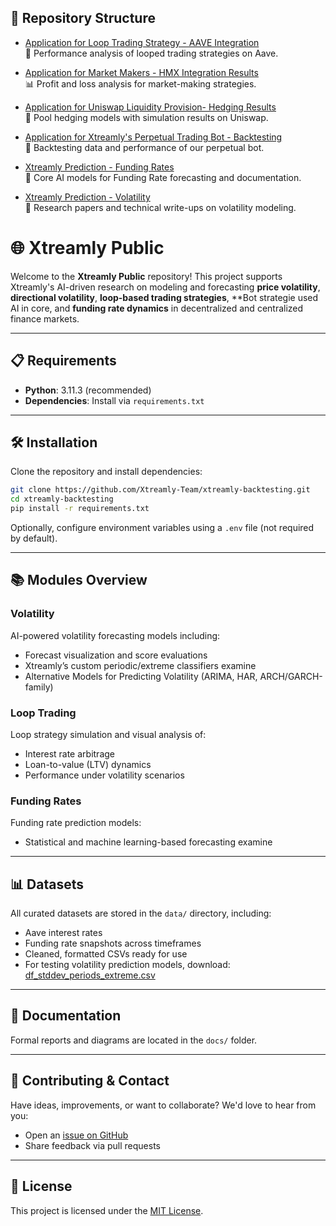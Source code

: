 ## 📁 Repository Structure

- [Application for Loop Trading Strategy - AAVE Integration](https://github.com/Xtreamly-Team/xtreamly-public/tree/main/Application%20for%20Loop%20Trading%20Strategy%20-%20AAVE%20Integration)  
  🔁 Performance analysis of looped trading strategies on Aave.
 

- [Application for Market Makers - HMX Integration Results](https://github.com/Xtreamly-Team/xtreamly-public/tree/main/Application%20for%20Market%20Makers%20-%20HMX%20Integration%20Results)  
  📊 Profit and loss analysis for market-making strategies.

- [Application for Uniswap Liquidity Provision- Hedging Results](https://github.com/Xtreamly-Team/xtreamly-public/tree/main/Application%20for%20Uniswap%20Liquidity%20Provision-%20Hedging%20Results)  
  🧮 Pool hedging models with simulation results on Uniswap.

- [Application for Xtreamly's Perpetual Trading Bot - Backtesting](https://github.com/Xtreamly-Team/xtreamly-public/tree/main/Application%20for%20Xtreamly's%20Perpetual%20Trading%20Bot%20-%20Backtesting)  
  🤖 Backtesting data and performance of our perpetual bot.

- [Xtreamly Prediction - Funding Rates](https://github.com/Xtreamly-Team/xtreamly-public/tree/main/Xtreamly%20Prediction%20-%20Funding%20Rates)  
  🧠 Core AI models for Funding Rate forecasting and documentation.

- [Xtreamly Prediction - Volatility](https://github.com/Xtreamly-Team/xtreamly-public/tree/main/Xtreamly%20Prediction%20-%20Volatility)  
  📄 Research papers and technical write-ups on volatility modeling.


  


# 🌐 Xtreamly Public

Welcome to the **Xtreamly Public** repository! This project supports Xtreamly's AI-driven research on modeling and forecasting **price volatility**, **directional volatility**, **loop-based trading strategies**, **Bot strategie used AI in core,  and **funding rate dynamics** in decentralized and centralized finance markets.


---

## 📋 Requirements

- **Python**: 3.11.3 (recommended)
- **Dependencies**: Install via `requirements.txt`

---

## 🛠 Installation

Clone the repository and install dependencies:

```bash
git clone https://github.com/Xtreamly-Team/xtreamly-backtesting.git
cd xtreamly-backtesting
pip install -r requirements.txt
```

Optionally, configure environment variables using a `.env` file (not required by default).

---

## 📚 Modules Overview

### Volatility

AI-powered volatility forecasting models including:
- Forecast visualization and score evaluations
- Xtreamly’s custom periodic/extreme classifiers examine
- Alternative Models for Predicting Volatility (ARIMA, HAR, ARCH/GARCH-family)

### Loop Trading

Loop strategy simulation and visual analysis of:
- Interest rate arbitrage
- Loan-to-value (LTV) dynamics
- Performance under volatility scenarios

### Funding Rates

Funding rate prediction models:
- Statistical and machine learning-based forecasting examine

---

## 📊 Datasets

All curated datasets are stored in the `data/` directory, including:
- Aave interest rates
- Funding rate snapshots across timeframes
- Cleaned, formatted CSVs ready for use
- For testing volatility prediction models, download:  
  [df_stddev_periods_extreme.csv](https://storage.googleapis.com/xtreamly-public/df_stddev_periods_extreme.zip)

---

## 📄 Documentation

Formal reports and diagrams are located in the `docs/` folder. 

---

## 🤝 Contributing & Contact

Have ideas, improvements, or want to collaborate? We'd love to hear from you:

- Open an [issue on GitHub](https://github.com/Xtreamly-Team)
- Share feedback via pull requests

---

## 📝 License

This project is licensed under the [MIT License](LICENSE).
